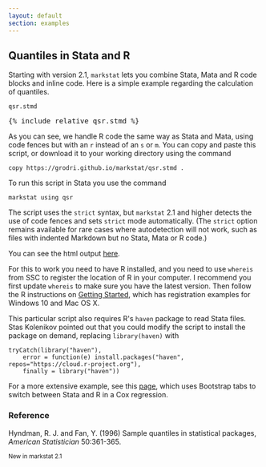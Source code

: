 ```yaml
---
layout: default
section: examples
---
```


Quantiles in Stata and R
-------------------------

Starting with version 2.1, `markstat` lets you combine Stata, Mata and R
code blocks and inline code. Here is a simple example regarding the
calculation of quantiles.

<div class="text-end"><code>qsr.stmd</code></div>
<pre>
{% include_relative qsr.stmd %}
</pre>

As you can see, we handle R code the same way as Stata and Mata, using
code fences but with an `r` instead of an `s` or `m`. You can copy and
paste this script, or download it to your working directory using the
command

    copy https://grodri.github.io/markstat/qsr.stmd .

To run this script in Stata you use the command

    markstat using qsr

The script uses the `strict` syntax, but `markstat` 2.1 and higher
detects the use of code fences and sets `strict` mode automatically.
(The `strict` option remains available for rare cases where
autodetection will not work, such as files with indented Markdown but no
Stata, Mata or R code.)

You can see the html output [here](qsr.html).

For this to work you need to have R installed, and you need to use
`whereis` from SSC to register the location of R in your computer. I
recommend you first update `whereis` to make sure you have the latest
version. Then follow the R instructions on [Getting
Started](gettingStarted#R), which has registration examples for Windows
10 and Mac OS X.

This particular script also requires R's `haven` package to read Stata
files. Stas Kolenikov pointed out that you could modify the script to
install the package on demand, replacing `library(haven)` with

```
tryCatch(library("haven"), 
    error = function(e) install.packages("haven", repos="https://cloud.r-project.org"),
    finally = library("haven"))
```

For a more extensive example, see this [page](stata-r-tabs), which uses
Bootstrap tabs to switch between Stata and R in a Cox regression.

### Reference

Hyndman, R. J. and Fan, Y. (1996) Sample quantiles in statistical
packages, *American Statistician* 50:361-365.
[](https://www.amherst.edu/media/view/129116/.../Sample+Quantiles.pdf)

<p>
<small>New in markstat 2.1</small>
</p>
